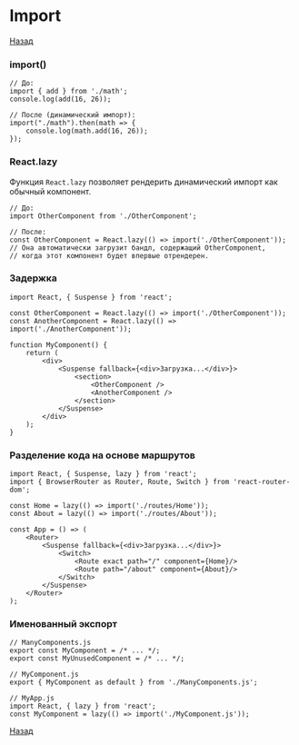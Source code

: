 # Import

[Назад][back]

### import()

```react
// До:
import { add } from './math';
console.log(add(16, 26));

// После (динамический импорт):
import("./math").then(math => {
    console.log(math.add(16, 26));
});
```

### React.lazy

Функция `React.lazy` позволяет рендерить динамический импорт как обычный компонент.

```react
// До:
import OtherComponent from './OtherComponent';

// После:
const OtherComponent = React.lazy(() => import('./OtherComponent'));
// Она автоматически загрузит бандл, содержащий OtherComponent,
// когда этот компонент будет впервые отрендерен.
```

### Задержка

```react
import React, { Suspense } from 'react';

const OtherComponent = React.lazy(() => import('./OtherComponent'));
const AnotherComponent = React.lazy(() => import('./AnotherComponent'));

function MyComponent() {
    return (
        <div>
            <Suspense fallback={<div>Загрузка...</div>}>
                <section>
                    <OtherComponent />
                    <AnotherComponent />
                </section>
            </Suspense>
        </div>
    );
}
```

### Разделение кода на основе маршрутов

```react
import React, { Suspense, lazy } from 'react';
import { BrowserRouter as Router, Route, Switch } from 'react-router-dom';

const Home = lazy(() => import('./routes/Home'));
const About = lazy(() => import('./routes/About'));

const App = () => (
    <Router>
        <Suspense fallback={<div>Загрузка...</div>}>
            <Switch>
                <Route exact path="/" component={Home}/>
                <Route path="/about" component={About}/>
            </Switch>
        </Suspense>
    </Router>
);
```

### Именованный экспорт

```react
// ManyComponents.js
export const MyComponent = /* ... */;
export const MyUnusedComponent = /* ... */;
```

```react
// MyComponent.js
export { MyComponent as default } from './ManyComponents.js';
```

```react
// MyApp.js
import React, { lazy } from 'react';
const MyComponent = lazy(() => import('./MyComponent.js'));
```

[Назад][back]

[back]: <.> "Назад к оглавлению"